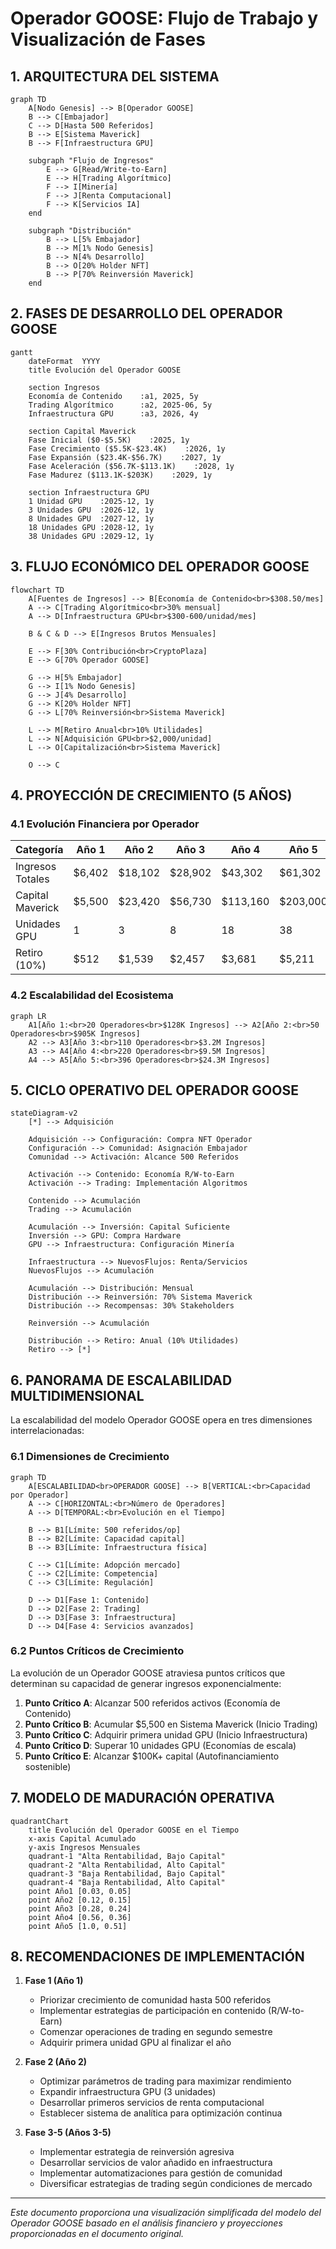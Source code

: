 # Operador GOOSE: Flujo de Trabajo y Visualización de Fases

## 1. ARQUITECTURA DEL SISTEMA

```mermaid
graph TD
    A[Nodo Genesis] --> B[Operador GOOSE]
    B --> C[Embajador]
    C --> D[Hasta 500 Referidos]
    B --> E[Sistema Maverick]
    B --> F[Infraestructura GPU]
    
    subgraph "Flujo de Ingresos"
        E --> G[Read/Write-to-Earn]
        E --> H[Trading Algorítmico]
        F --> I[Minería]
        F --> J[Renta Computacional]
        F --> K[Servicios IA]
    end
    
    subgraph "Distribución"
        B --> L[5% Embajador]
        B --> M[1% Nodo Genesis]
        B --> N[4% Desarrollo]
        B --> O[20% Holder NFT]
        B --> P[70% Reinversión Maverick]
    end
```

## 2. FASES DE DESARROLLO DEL OPERADOR GOOSE

```mermaid
gantt
    dateFormat  YYYY
    title Evolución del Operador GOOSE

    section Ingresos
    Economía de Contenido    :a1, 2025, 5y
    Trading Algorítmico      :a2, 2025-06, 5y
    Infraestructura GPU      :a3, 2026, 4y

    section Capital Maverick
    Fase Inicial ($0-$5.5K)    :2025, 1y
    Fase Crecimiento ($5.5K-$23.4K)    :2026, 1y
    Fase Expansión ($23.4K-$56.7K)    :2027, 1y
    Fase Aceleración ($56.7K-$113.1K)    :2028, 1y
    Fase Madurez ($113.1K-$203K)    :2029, 1y

    section Infraestructura GPU
    1 Unidad GPU    :2025-12, 1y
    3 Unidades GPU  :2026-12, 1y
    8 Unidades GPU  :2027-12, 1y
    18 Unidades GPU :2028-12, 1y
    38 Unidades GPU :2029-12, 1y
```

## 3. FLUJO ECONÓMICO DEL OPERADOR GOOSE

```mermaid
flowchart TD
    A[Fuentes de Ingresos] --> B[Economía de Contenido<br>$308.50/mes]
    A --> C[Trading Algorítmico<br>30% mensual]
    A --> D[Infraestructura GPU<br>$300-600/unidad/mes]
    
    B & C & D --> E[Ingresos Brutos Mensuales]
    
    E --> F[30% Contribución<br>CryptoPlaza]
    E --> G[70% Operador GOOSE]
    
    G --> H[5% Embajador]
    G --> I[1% Nodo Genesis]
    G --> J[4% Desarrollo]
    G --> K[20% Holder NFT]
    G --> L[70% Reinversión<br>Sistema Maverick]
    
    L --> M[Retiro Anual<br>10% Utilidades]
    L --> N[Adquisición GPU<br>$2,000/unidad]
    L --> O[Capitalización<br>Sistema Maverick]
    
    O --> C
```

## 4. PROYECCIÓN DE CRECIMIENTO (5 AÑOS)

### 4.1 Evolución Financiera por Operador

| Categoría | Año 1 | Año 2 | Año 3 | Año 4 | Año 5 |
|-----------|-------|-------|-------|-------|-------|
| Ingresos Totales | $6,402 | $18,102 | $28,902 | $43,302 | $61,302 |
| Capital Maverick | $5,500 | $23,420 | $56,730 | $113,160 | $203,000 |
| Unidades GPU | 1 | 3 | 8 | 18 | 38 |
| Retiro (10%) | $512 | $1,539 | $2,457 | $3,681 | $5,211 |

### 4.2 Escalabilidad del Ecosistema

```mermaid
graph LR
    A1[Año 1:<br>20 Operadores<br>$128K Ingresos] --> A2[Año 2:<br>50 Operadores<br>$905K Ingresos]
    A2 --> A3[Año 3:<br>110 Operadores<br>$3.2M Ingresos]
    A3 --> A4[Año 4:<br>220 Operadores<br>$9.5M Ingresos]
    A4 --> A5[Año 5:<br>396 Operadores<br>$24.3M Ingresos]
```

## 5. CICLO OPERATIVO DEL OPERADOR GOOSE

```mermaid
stateDiagram-v2
    [*] --> Adquisición
    
    Adquisición --> Configuración: Compra NFT Operador
    Configuración --> Comunidad: Asignación Embajador
    Comunidad --> Activación: Alcance 500 Referidos
    
    Activación --> Contenido: Economía R/W-to-Earn
    Activación --> Trading: Implementación Algoritmos
    
    Contenido --> Acumulación
    Trading --> Acumulación
    
    Acumulación --> Inversión: Capital Suficiente
    Inversión --> GPU: Compra Hardware
    GPU --> Infraestructura: Configuración Minería
    
    Infraestructura --> NuevosFlujos: Renta/Servicios
    NuevosFlujos --> Acumulación
    
    Acumulación --> Distribución: Mensual
    Distribución --> Reinversión: 70% Sistema Maverick
    Distribución --> Recompensas: 30% Stakeholders
    
    Reinversión --> Acumulación
    
    Distribución --> Retiro: Anual (10% Utilidades)
    Retiro --> [*]
```

## 6. PANORAMA DE ESCALABILIDAD MULTIDIMENSIONAL

La escalabilidad del modelo Operador GOOSE opera en tres dimensiones interrelacionadas:

### 6.1 Dimensiones de Crecimiento

```mermaid
graph TD
    A[ESCALABILIDAD<br>OPERADOR GOOSE] --> B[VERTICAL:<br>Capacidad por Operador]
    A --> C[HORIZONTAL:<br>Número de Operadores]
    A --> D[TEMPORAL:<br>Evolución en el Tiempo]
    
    B --> B1[Límite: 500 referidos/op]
    B --> B2[Límite: Capacidad capital]
    B --> B3[Límite: Infraestructura física]
    
    C --> C1[Límite: Adopción mercado]
    C --> C2[Límite: Competencia]
    C --> C3[Límite: Regulación]
    
    D --> D1[Fase 1: Contenido]
    D --> D2[Fase 2: Trading]
    D --> D3[Fase 3: Infraestructura]
    D --> D4[Fase 4: Servicios avanzados]
```

### 6.2 Puntos Críticos de Crecimiento

La evolución de un Operador GOOSE atraviesa puntos críticos que determinan su capacidad de generar ingresos exponencialmente:

1. **Punto Crítico A**: Alcanzar 500 referidos activos (Economía de Contenido)
2. **Punto Crítico B**: Acumular $5,500 en Sistema Maverick (Inicio Trading)
3. **Punto Crítico C**: Adquirir primera unidad GPU (Inicio Infraestructura)
4. **Punto Crítico D**: Superar 10 unidades GPU (Economías de escala)
5. **Punto Crítico E**: Alcanzar $100K+ capital (Autofinanciamiento sostenible)

## 7. MODELO DE MADURACIÓN OPERATIVA

```mermaid
quadrantChart
    title Evolución del Operador GOOSE en el Tiempo
    x-axis Capital Acumulado
    y-axis Ingresos Mensuales
    quadrant-1 "Alta Rentabilidad, Bajo Capital"
    quadrant-2 "Alta Rentabilidad, Alto Capital"
    quadrant-3 "Baja Rentabilidad, Bajo Capital"
    quadrant-4 "Baja Rentabilidad, Alto Capital"
    point Año1 [0.03, 0.05]
    point Año2 [0.12, 0.15]
    point Año3 [0.28, 0.24]
    point Año4 [0.56, 0.36]
    point Año5 [1.0, 0.51]

```

## 8. RECOMENDACIONES DE IMPLEMENTACIÓN

1. **Fase 1 (Año 1)**
   - Priorizar crecimiento de comunidad hasta 500 referidos
   - Implementar estrategias de participación en contenido (R/W-to-Earn)
   - Comenzar operaciones de trading en segundo semestre
   - Adquirir primera unidad GPU al finalizar el año

2. **Fase 2 (Año 2)**
   - Optimizar parámetros de trading para maximizar rendimiento
   - Expandir infraestructura GPU (3 unidades)
   - Desarrollar primeros servicios de renta computacional
   - Establecer sistema de analítica para optimización continua

3. **Fase 3-5 (Años 3-5)**
   - Implementar estrategia de reinversión agresiva
   - Desarrollar servicios de valor añadido en infraestructura
   - Implementar automatizaciones para gestión de comunidad
   - Diversificar estrategias de trading según condiciones de mercado

---

*Este documento proporciona una visualización simplificada del modelo del Operador GOOSE basado en el análisis financiero y proyecciones proporcionadas en el documento original.*
